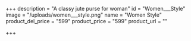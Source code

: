 +++
description = "A classy jute purse for woman"
id = "Women___Style"
image = "/uploads/women___style.png"
name = "Women Style"
product_del_price = "599"
product_price = "599"
product_url = ""

+++